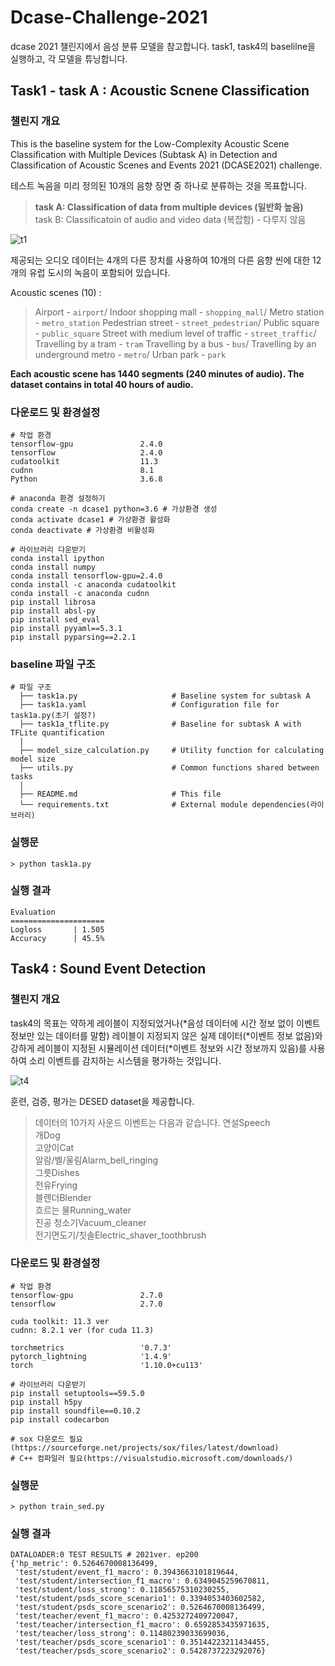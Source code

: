 # Dcase-Challenge-2021

dcase 2021 챌린지에서 음성 분류 모델을 참고합니다.
task1, task4의 baselilne을 실행하고, 각 모델을 튜닝합니다. 

## Task1 - task A : Acoustic Scnene Classification

### 챌린지 개요
This is the baseline system for the Low-Complexity Acoustic Scene Classification with Multiple Devices (Subtask A) in Detection and Classification of Acoustic Scenes and Events 2021 (DCASE2021) challenge.

테스트 녹음을 미리 정의된 10개의 음향 장면 중 하나로 분류하는 것을 목표합니다.  

> **task A: Classification of data from multiple devices (일반화 높음)**  
task B: Classificatoin of audio and video data (복잡함) - 다루지 않음
> 

  ![t1](https://user-images.githubusercontent.com/50253860/204144277-0a1ebd21-d0c0-4491-aa37-074288ec85b2.png)


제공되는 오디오 데이터는 4개의 다른 장치를 사용하여 10개의 다른 음향 씬에 대한 12개의 유럽 도시의 녹음이 포함되어 있습니다.

Acoustic scenes (10) :

> Airport - `airport`/ Indoor shopping mall - `shopping_mall`/ Metro station - `metro_station`
Pedestrian street - `street_pedestrian`/ Public square - `public_square`
Street with medium level of traffic - `street_traffic`/ Travelling by a tram - `tram`
Travelling by a bus - `bus`/ Travelling by an underground metro - `metro`/ Urban park - `park`
> 

**Each acoustic scene has 1440 segments (240 minutes of audio). The dataset contains in total 40 hours of audio.**

### 다운로드 및 환경설정

```
# 작업 환경 
tensorflow-gpu               2.4.0
tensorflow                   2.4.0
cudatoolkit                  11.3
cudnn                        8.1 
Python                       3.6.8

# anaconda 환경 설정하기
conda create -n dcase1 python=3.6 # 가상환경 생성
conda activate dcase1 # 가상환경 활성화
conda deactivate # 가상환경 비활성화

# 라이브러리 다운받기
conda install ipython
conda install numpy
conda install tensorflow-gpu=2.4.0
conda install -c anaconda cudatoolkit
conda install -c anaconda cudnn
pip install librosa
pip install absl-py
pip install sed_eval
pip install pyyaml==5.3.1
pip install pyparsing==2.2.1
```
### baseline 파일 구조
```
# 파일 구조 
  ├── task1a.py                     # Baseline system for subtask A
  ├── task1a.yaml                   # Configuration file for task1a.py(초기 설정?)
  ├── task1a_tflite.py              # Baseline for subtask A with TFLite quantification
  |
  ├── model_size_calculation.py     # Utility function for calculating model size 
  ├── utils.py                      # Common functions shared between tasks
  |
  ├── README.md                     # This file
  └── requirements.txt              # External module dependencies(라이브러리)
```

### 실행문
```
> python task1a.py
```

### 실행 결과 
```
Evaluation
=====================
Logloss       | 1.505
Accuracy      | 45.5%
```



## Task4 : Sound Event Detection

### 챌린지 개요
task4의 목표는 약하게 레이블이 지정되었거나(*음성 데이터에 시간 정보 없이 이벤트 정보만 있는 데이터를 말함)
레이블이 지정되지 않은 실제 데이터(*이벤트 정보 없음)와 
강하게 레이블이 지정된 시뮬레이션 데이터(*이벤트 정보와 시간 정보까지 있음)를 사용하여 소리 이벤트를 감지하는 시스템을 평가하는 것입니다.

![t4](https://user-images.githubusercontent.com/50253860/204144332-e6d43a22-f6c4-4abf-951a-b15dee3cb796.png) 


훈련, 검증, 평가는 DESED dataset을 제공합니다.

> 데이터의 10가지 사운드 이벤트는 다음과 같습니다. 
연설Speech  
개Dog  
고양이Cat  
알람/벨/울림Alarm_bell_ringing  
그릇Dishes  
전유Frying  
블렌더Blender  
흐르는 물Running_water  
진공 청소기Vacuum_cleaner  
전기면도기/칫솔Electric_shaver_toothbrush  

### 다운로드 및 환경설정

```
# 작업 환경
tensorflow-gpu               2.7.0
tensorflow                   2.7.0

cuda toolkit: 11.3 ver
cudnn: 8.2.1 ver (for cuda 11.3)

torchmetrics                 '0.7.3'
pytorch_lightning            '1.4.9'
torch                        '1.10.0+cu113'

# 라이브러리 다운받기
pip install setuptools==59.5.0
pip install h5py
pip install soundfile==0.10.2
pip install codecarbon

# sox 다운로드 필요(https://sourceforge.net/projects/sox/files/latest/download)
# C++ 컴파일러 필요(https://visualstudio.microsoft.com/downloads/)
```

### 실행문
```
> python train_sed.py
```

### 실행 결과 
```
DATALOADER:0 TEST RESULTS # 2021ver. ep200
{'hp_metric': 0.5264670008136499,
 'test/student/event_f1_macro': 0.3943663101819644,
 'test/student/intersection_f1_macro': 0.6349045259670811,
 'test/student/loss_strong': 0.11856575310230255,
 'test/student/psds_score_scenario1': 0.3394053403602582,
 'test/student/psds_score_scenario2': 0.5264670008136499,
 'test/teacher/event_f1_macro': 0.4253272409720047,
 'test/teacher/intersection_f1_macro': 0.6592853435971635,
 'test/teacher/loss_strong': 0.11480239033699036,
 'test/teacher/psds_score_scenario1': 0.35144223211434455,
 'test/teacher/psds_score_scenario2': 0.5428737223292076}
```






